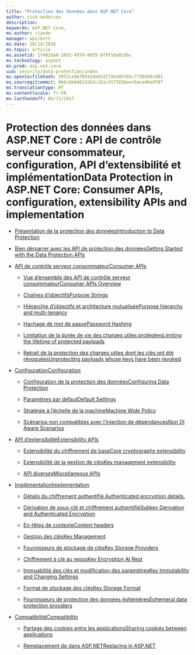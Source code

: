 ```yaml
---
title: "Protection des données dans ASP.NET Core"
author: rick-anderson
description: 
keywords: ASP.NET Core,
ms.author: riande
manager: wpickett
ms.date: 10/14/2016
ms.topic: article
ms.assetid: 1f402da8-1052-4970-9835-9f9f16a02dbc
ms.technology: aspnet
ms.prod: asp.net-core
uid: security/data-protection/index
ms.openlocfilehash: 39f2ca96f8542de033274ea957b5c7736948c981
ms.sourcegitcommit: 0b6c8e6d81d2b3c161cd375036eecbace46a9707
ms.translationtype: HT
ms.contentlocale: fr-FR
ms.lasthandoff: 08/11/2017
---
```

# <a name="data-protection-in-aspnet-core-consumer-apis-configuration-extensibility-apis-and-implementation"></a><span data-ttu-id="c895b-103">Protection des données dans ASP.NET Core : API de contrôle serveur consommateur, configuration, API d’extensibilité et implémentation</span><span class="sxs-lookup"><span data-stu-id="c895b-103">Data Protection in ASP.NET Core: Consumer APIs, configuration, extensibility APIs and implementation</span></span>

* [<span data-ttu-id="c895b-104">Présentation de la protection des données</span><span class="sxs-lookup"><span data-stu-id="c895b-104">Introduction to Data Protection</span></span>](introduction.md)

* [<span data-ttu-id="c895b-105">Bien démarrer avec les API de protection des données</span><span class="sxs-lookup"><span data-stu-id="c895b-105">Getting Started with the Data Protection APIs</span></span>](using-data-protection.md)

* [<span data-ttu-id="c895b-106">API de contrôle serveur consommateur</span><span class="sxs-lookup"><span data-stu-id="c895b-106">Consumer APIs</span></span>](consumer-apis/index.md)

  * [<span data-ttu-id="c895b-107">Vue d’ensemble des API de contrôle serveur consommateur</span><span class="sxs-lookup"><span data-stu-id="c895b-107">Consumer APIs Overview</span></span>](consumer-apis/overview.md)

  * [<span data-ttu-id="c895b-108">Chaînes d’objectifs</span><span class="sxs-lookup"><span data-stu-id="c895b-108">Purpose Strings</span></span>](consumer-apis/purpose-strings.md)

  * [<span data-ttu-id="c895b-109">Hiérarchie d’objectifs et architecture mutualisée</span><span class="sxs-lookup"><span data-stu-id="c895b-109">Purpose hierarchy and multi-tenancy</span></span>](consumer-apis/purpose-strings-multitenancy.md)

  * [<span data-ttu-id="c895b-110">Hachage de mot de passe</span><span class="sxs-lookup"><span data-stu-id="c895b-110">Password Hashing</span></span>](consumer-apis/password-hashing.md)

  * [<span data-ttu-id="c895b-111">Limitation de la durée de vie des charges utiles protégées</span><span class="sxs-lookup"><span data-stu-id="c895b-111">Limiting the lifetime of protected payloads</span></span>](consumer-apis/limited-lifetime-payloads.md)

  * [<span data-ttu-id="c895b-112">Retrait de la protection des charges utiles dont les clés ont été révoquées</span><span class="sxs-lookup"><span data-stu-id="c895b-112">Unprotecting payloads whose keys have been revoked</span></span>](consumer-apis/dangerous-unprotect.md)

* [<span data-ttu-id="c895b-113">Configuration</span><span class="sxs-lookup"><span data-stu-id="c895b-113">Configuration</span></span>](configuration/index.md)

  * [<span data-ttu-id="c895b-114">Configuration de la protection des données</span><span class="sxs-lookup"><span data-stu-id="c895b-114">Configuring Data Protection</span></span>](configuration/overview.md)

  * [<span data-ttu-id="c895b-115">Paramètres par défaut</span><span class="sxs-lookup"><span data-stu-id="c895b-115">Default Settings</span></span>](configuration/default-settings.md)

  * [<span data-ttu-id="c895b-116">Stratégie à l’échelle de la machine</span><span class="sxs-lookup"><span data-stu-id="c895b-116">Machine Wide Policy</span></span>](configuration/machine-wide-policy.md)

  * [<span data-ttu-id="c895b-117">Scénarios non compatibles avec l’injection de dépendances</span><span class="sxs-lookup"><span data-stu-id="c895b-117">Non DI Aware Scenarios</span></span>](configuration/non-di-scenarios.md)

* [<span data-ttu-id="c895b-118">API d’extensibilité</span><span class="sxs-lookup"><span data-stu-id="c895b-118">Extensibility APIs</span></span>](extensibility/index.md)

  * [<span data-ttu-id="c895b-119">Extensibilité du chiffrement de base</span><span class="sxs-lookup"><span data-stu-id="c895b-119">Core cryptography extensibility</span></span>](extensibility/core-crypto.md)

  * [<span data-ttu-id="c895b-120">Extensibilité de la gestion de clés</span><span class="sxs-lookup"><span data-stu-id="c895b-120">Key management extensibility</span></span>](extensibility/key-management.md)

  * [<span data-ttu-id="c895b-121">API diverses</span><span class="sxs-lookup"><span data-stu-id="c895b-121">Miscellaneous APIs</span></span>](extensibility/misc-apis.md)

* [<span data-ttu-id="c895b-122">Implémentation</span><span class="sxs-lookup"><span data-stu-id="c895b-122">Implementation</span></span>](implementation/index.md)

  * [<span data-ttu-id="c895b-123">Détails du chiffrement authentifié.</span><span class="sxs-lookup"><span data-stu-id="c895b-123">Authenticated encryption details.</span></span>](implementation/authenticated-encryption-details.md)

  * [<span data-ttu-id="c895b-124">Dérivation de sous-clé et chiffrement authentifié</span><span class="sxs-lookup"><span data-stu-id="c895b-124">Subkey Derivation and Authenticated Encryption</span></span>](implementation/subkeyderivation.md)

  * [<span data-ttu-id="c895b-125">En-têtes de contexte</span><span class="sxs-lookup"><span data-stu-id="c895b-125">Context headers</span></span>](implementation/context-headers.md)

  * [<span data-ttu-id="c895b-126">Gestion des clés</span><span class="sxs-lookup"><span data-stu-id="c895b-126">Key Management</span></span>](implementation/key-management.md)

  * [<span data-ttu-id="c895b-127">Fournisseurs de stockage de clés</span><span class="sxs-lookup"><span data-stu-id="c895b-127">Key Storage Providers</span></span>](implementation/key-storage-providers.md)

  * [<span data-ttu-id="c895b-128">Chiffrement à clé au repos</span><span class="sxs-lookup"><span data-stu-id="c895b-128">Key Encryption At Rest</span></span>](implementation/key-encryption-at-rest.md)

  * [<span data-ttu-id="c895b-129">Immuabilité des clés et modification des paramètres</span><span class="sxs-lookup"><span data-stu-id="c895b-129">Key Immutability and Changing Settings</span></span>](implementation/key-immutability.md)

  * [<span data-ttu-id="c895b-130">Format de stockage des clés</span><span class="sxs-lookup"><span data-stu-id="c895b-130">Key Storage Format</span></span>](implementation/key-storage-format.md)

  * [<span data-ttu-id="c895b-131">Fournisseurs de protection des données éphémères</span><span class="sxs-lookup"><span data-stu-id="c895b-131">Ephemeral data protection providers</span></span>](implementation/key-storage-ephemeral.md)

* [<span data-ttu-id="c895b-132">Compatibilité</span><span class="sxs-lookup"><span data-stu-id="c895b-132">Compatibility</span></span>](compatibility/index.md)

  * [<span data-ttu-id="c895b-133">Partage des cookies entre les applications</span><span class="sxs-lookup"><span data-stu-id="c895b-133">Sharing cookies between applications</span></span>](compatibility/cookie-sharing.md)

  * [<span data-ttu-id="c895b-134">Remplacement de <machineKey> dans ASP.NET</span><span class="sxs-lookup"><span data-stu-id="c895b-134">Replacing <machineKey> in ASP.NET</span></span>](compatibility/replacing-machinekey.md)
